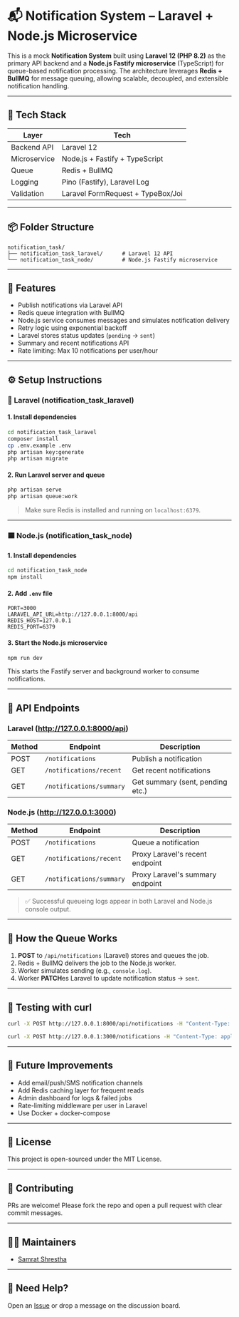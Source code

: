 
# 📬 Notification System – Laravel + Node.js Microservice

This is a mock **Notification System** built using **Laravel 12 (PHP 8.2)** as the primary API backend and a **Node.js Fastify microservice** (TypeScript) for queue-based notification processing. The architecture leverages **Redis + BullMQ** for message queuing, allowing scalable, decoupled, and extensible notification handling.

---

## 🧱 Tech Stack

| Layer         | Tech                              |
|--------------|------------------------------------|
| Backend API  | Laravel 12                         |
| Microservice | Node.js + Fastify + TypeScript     |
| Queue        | Redis + BullMQ                     |
| Logging      | Pino (Fastify), Laravel Log        |
| Validation   | Laravel FormRequest + TypeBox/Joi  |

---

## 📦 Folder Structure

```
notification_task/
├── notification_task_laravel/      # Laravel 12 API
└── notification_task_node/         # Node.js Fastify microservice
```

---

## 🚀 Features

- Publish notifications via Laravel API
- Redis queue integration with BullMQ
- Node.js service consumes messages and simulates notification delivery
- Retry logic using exponential backoff
- Laravel stores status updates (`pending` → `sent`)
- Summary and recent notifications API
- Rate limiting: Max 10 notifications per user/hour

---

## ⚙️ Setup Instructions

### 🐘 Laravel (notification_task_laravel)

#### 1. Install dependencies

```bash
cd notification_task_laravel
composer install
cp .env.example .env
php artisan key:generate
php artisan migrate
```

#### 2. Run Laravel server and queue

```bash
php artisan serve
php artisan queue:work
```

> Make sure Redis is installed and running on `localhost:6379`.

---

### 🟦 Node.js (notification_task_node)

#### 1. Install dependencies

```bash
cd notification_task_node
npm install
```

#### 2. Add `.env` file

```env
PORT=3000
LARAVEL_API_URL=http://127.0.0.1:8000/api
REDIS_HOST=127.0.0.1
REDIS_PORT=6379
```

#### 3. Start the Node.js microservice

```bash
npm run dev
```

This starts the Fastify server and background worker to consume notifications.

---

## 📨 API Endpoints

### Laravel (http://127.0.0.1:8000/api)

| Method | Endpoint                     | Description                      |
|--------|------------------------------|----------------------------------|
| POST   | `/notifications`             | Publish a notification           |
| GET    | `/notifications/recent`      | Get recent notifications         |
| GET    | `/notifications/summary`     | Get summary (sent, pending etc.) |

### Node.js (http://127.0.0.1:3000)

| Method | Endpoint                     | Description                            |
|--------|------------------------------|----------------------------------------|
| POST   | `/notifications`             | Queue a notification                   |
| GET    | `/notifications/recent`      | Proxy Laravel's recent endpoint        |
| GET    | `/notifications/summary`     | Proxy Laravel's summary endpoint       |

> ✅ Successful queueing logs appear in both Laravel and Node.js console output.

---

## 🔁 How the Queue Works

1. **POST** to `/api/notifications` (Laravel) stores and queues the job.
2. Redis + BullMQ delivers the job to the Node.js worker.
3. Worker simulates sending (e.g., `console.log`).
4. Worker **PATCH**es Laravel to update notification status → `sent`.

---

## 🧪 Testing with curl

```bash
curl -X POST http://127.0.0.1:8000/api/notifications -H "Content-Type: application/json" -d '{"user_id": 1, "message": "Test from Laravel"}'
```

```bash
curl -X POST http://127.0.0.1:3000/notifications -H "Content-Type: application/json" -d '{"user_id": 1, "message": "Test from Node"}'
```

---

## 🧠 Future Improvements

- Add email/push/SMS notification channels
- Add Redis caching layer for frequent reads
- Admin dashboard for logs & failed jobs
- Rate-limiting middleware per user in Laravel
- Use Docker + docker-compose

---

## 📜 License

This project is open-sourced under the MIT License.

---

## 🤝 Contributing

PRs are welcome! Please fork the repo and open a pull request with clear commit messages.

---

## 🙋‍♂️ Maintainers

- [Samrat Shrestha](https://github.com/samratshrestha846)

---

## 💬 Need Help?

Open an [Issue](https://github.com/YOUR_REPO/issues) or drop a message on the discussion board.